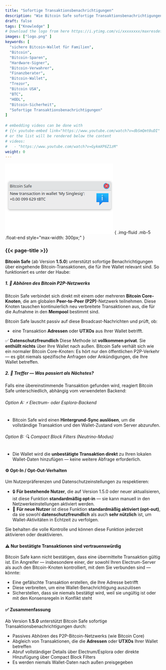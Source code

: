 ```yaml
---
title: "Sofortige Transaktionsbenachrichtigungen"
description: "Wie Bitcoin Safe sofortige Transaktionsbenachrichtigungen empfängt"
draft: false
tags: ["Knowledge" ]
# Download the logo from here https://i.ytimg.com/vi/xxxxxxxx/maxresdefault.jpg
images: ["logo.png" ]
keywords: [
  "sichere Bitcoin-Wallet für Familien",
  "Bitcoin",
  "Bitcoin-Sparen",
  "Hardware-Signer",
  "Bitcoin-Verwahrer",
  "Finanzberater",
  "Bitcoin-Wallet",
  "Trezor",
  "Bitcoin USA",
  "BTC",
  "HODL",
  "Bitcoin-Sicherheit",
  "Sofortige Transaktionsbenachrichtigungen"
]

# embedding videos can be done with 
# {{< youtube-embed link="https://www.youtube.com/watch?v=dbSmQmt0uDI" >}}
# or the list will be rendered below the content
# videos:
#   - "https://www.youtube.com/watch?v=GykmXP6Z1zM"
weight: 0
---
```




![](logo.png)
{ .img-fluid .mb-5 .float-end style="max-width: 300px;" }


### {{< page-title >}}  
 
  


**Bitcoin Safe** (ab Version **1.5.0**) unterstützt sofortige Benachrichtigungen über eingehende Bitcoin-Transaktionen, die für Ihre Wallet relevant sind. So funktioniert es unter der Haube:




##### 1. 📡 Abhören des Bitcoin P2P-Netzwerks

Bitcoin Safe verbindet sich direkt mit einem oder mehreren **Bitcoin Core-Knoten**, die am globalen **Peer-to-Peer (P2P)**-Netzwerk teilnehmen. Diese Knoten tauschen kontinuierlich neu verbreitete Transaktionen aus, die für die Aufnahme in den **Mempool** bestimmt sind.

Bitcoin Safe lauscht passiv auf diese Broadcast-Nachrichten und prüft, ob:

* eine Transaktion **Adressen** oder **UTXOs** aus Ihrer Wallet betrifft.

✅ **Datenschutzfreundlich**
Diese Methode ist **vollkommen privat**. Sie **enthüllt nichts** über Ihre Wallet nach außen.
Bitcoin Safe verhält sich wie ein normaler Bitcoin Core-Knoten: Es hört nur den öffentlichen P2P-Verkehr — es gibt niemals spezifische Anfragen oder Ankündigungen, die Ihre Wallet betreffen.



##### 2. 🧠 Treffer — Was passiert als Nächstes?

Falls eine übereinstimmende Transaktion gefunden wird, reagiert Bitcoin Safe unterschiedlich, abhängig vom verwendeten Backend:

###### Option A: ⚡ Electrum- oder Esplora-Backend

* Bitcoin Safe wird einen **Hintergrund-Sync auslösen**, um die vollständige Transaktion und den Wallet-Zustand vom Server abzurufen.

###### Option B: 🔍 Compact Block Filters (Neutrino-Modus)

* Die Wallet wird die **unbestätigte Transaktion direkt** zu Ihren lokalen Wallet-Daten hinzufügen — keine weitere Abfrage erforderlich.



#### ⚙️ Opt-In / Opt-Out-Verhalten

Um Nutzerpräferenzen und Datenschutzeinstellungen zu respektieren:

* 🔒 **Für bestehende Nutzer**, die auf Version 1.5.0 oder neuer aktualisieren, ist diese Funktion **standardmäßig opt-in** — sie kann manuell in den Netzwerkeinstellungen aktiviert werden.
* 🚀 **Für neue Nutzer** ist diese Funktion **standardmäßig aktiviert (opt-out)**, da sie sowohl **datenschutzfreundlich** als auch **sehr nützlich** ist, um Wallet-Aktivitäten in Echtzeit zu verfolgen.

Sie behalten die volle Kontrolle und können diese Funktion jederzeit aktivieren oder deaktivieren.
 
 


#### ⚠️ Nur bestätigte Transaktionen sind vertrauenswürdig

Bitcoin Safe kann nicht bestätigen, dass eine übermittelte Transaktion gültig ist. Ein Angreifer — insbesondere einer, der sowohl Ihren Electrum-Server als auch den Bitcoin-Knoten kontrolliert, mit dem Sie verbunden sind — könnte:

* Eine gefälschte Transaktion erstellen, die Ihre Adresse betrifft
* Diese verbreiten, um eine Wallet-Benachrichtigung auszulösen
* Sicherstellen, dass sie niemals bestätigt wird, weil sie ungültig ist oder mit den Konsensregeln in Konflikt steht


  


#### ✅ Zusammenfassung

Ab Version **1.5.0** unterstützt Bitcoin Safe sofortige Transaktionsbenachrichtigungen durch:

* Passives Abhören des P2P-Bitcoin-Netzwerks (wie Bitcoin Core)
* Abgleich von Transaktionen, die die **Adressen** oder **UTXOs** Ihrer Wallet betreffen
* Abruf vollständiger Details über Electrum/Esplora oder direkte Hinzufügung über Compact Block Filters
* Es werden niemals Wallet-Daten nach außen preisgegeben